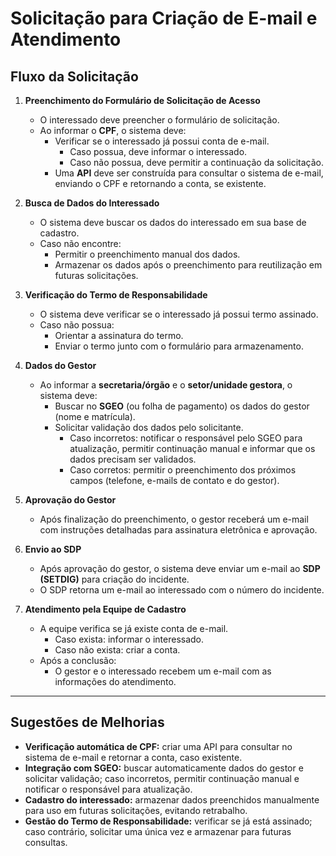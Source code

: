 # Solicitação para Criação de E-mail e Atendimento

## Fluxo da Solicitação

1. **Preenchimento do Formulário de Solicitação de Acesso**
   - O interessado deve preencher o formulário de solicitação.
   - Ao informar o **CPF**, o sistema deve:
     - Verificar se o interessado já possui conta de e-mail.
       - Caso possua, deve informar o interessado.
       - Caso não possua, deve permitir a continuação da solicitação.
     - Uma **API** deve ser construída para consultar o sistema de e-mail, enviando o CPF e retornando a conta, se existente.

2. **Busca de Dados do Interessado**
   - O sistema deve buscar os dados do interessado em sua base de cadastro.
   - Caso não encontre:
     - Permitir o preenchimento manual dos dados.
     - Armazenar os dados após o preenchimento para reutilização em futuras solicitações.

3. **Verificação do Termo de Responsabilidade**
   - O sistema deve verificar se o interessado já possui termo assinado.
   - Caso não possua:
     - Orientar a assinatura do termo.
     - Enviar o termo junto com o formulário para armazenamento.

4. **Dados do Gestor**
   - Ao informar a **secretaria/órgão** e o **setor/unidade gestora**, o sistema deve:
     - Buscar no **SGEO** (ou folha de pagamento) os dados do gestor (nome e matrícula).
     - Solicitar validação dos dados pelo solicitante.
       - Caso incorretos: notificar o responsável pelo SGEO para atualização, permitir continuação manual e informar que os dados precisam ser validados.
       - Caso corretos: permitir o preenchimento dos próximos campos (telefone, e-mails de contato e do gestor).

5. **Aprovação do Gestor**
   - Após finalização do preenchimento, o gestor receberá um e-mail com instruções detalhadas para assinatura eletrônica e aprovação.

6. **Envio ao SDP**
   - Após aprovação do gestor, o sistema deve enviar um e-mail ao **SDP (SETDIG)** para criação do incidente.
   - O SDP retorna um e-mail ao interessado com o número do incidente.

7. **Atendimento pela Equipe de Cadastro**
   - A equipe verifica se já existe conta de e-mail.
     - Caso exista: informar o interessado.
     - Caso não exista: criar a conta.
   - Após a conclusão:
     - O gestor e o interessado recebem um e-mail com as informações do atendimento.

---

## Sugestões de Melhorias

- **Verificação automática de CPF:** criar uma API para consultar no sistema de e-mail e retornar a conta, caso existente.  
- **Integração com SGEO:** buscar automaticamente dados do gestor e solicitar validação; caso incorretos, permitir continuação manual e notificar o responsável para atualização.  
- **Cadastro do interessado:** armazenar dados preenchidos manualmente para uso em futuras solicitações, evitando retrabalho.  
- **Gestão do Termo de Responsabilidade:** verificar se já está assinado; caso contrário, solicitar uma única vez e armazenar para futuras consultas.  
